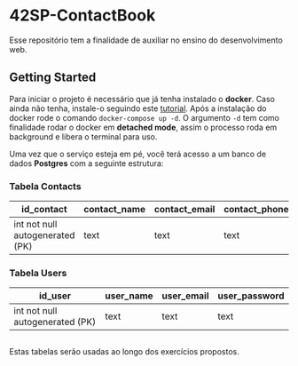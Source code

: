# 42SP-ContactBook
Esse repositório tem a finalidade de auxiliar no ensino do desenvolvimento web.

## Getting Started
Para iniciar o projeto é necessário que já tenha instalado o **docker**. Caso ainda não tenha, instale-o seguindo este [tutorial](https://docs.docker.com/engine/install/).
Após a instalação do docker  rode o comando `docker-compose up -d`. O argumento `-d` tem como finalidade rodar o docker em **detached mode**, assim o processo roda em background e libera o terminal para uso.

Uma vez que o serviço esteja em pé, você terá acesso a um banco de dados **Postgres** com a seguinte estrutura:

### Tabela Contacts
|id_contact|contact_name|contact_email|contact_phone_number|contact_cpf
|--|--|--|--|--|
|int not null autogenerated (PK)|text|text|text|text

### Tabela Users
|id_user|user_name|user_email|user_password
|--|--|--|--|
|int not null autogenerated (PK)|text|text|text|text

##

Estas tabelas serão usadas ao longo dos exercícios propostos.
